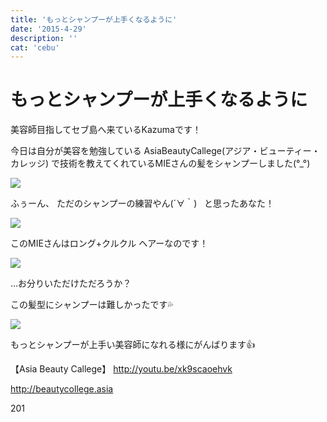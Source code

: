 ```yaml
---
title: 'もっとシャンプーが上手くなるように'
date: '2015-4-29'
description: ''
cat: 'cebu'
---
```


# もっとシャンプーが上手くなるように


美容師目指してセブ島へ来ているKazumaです！











今日は自分が美容を勉強している
AsiaBeautyCallege(アジア・ビューティー・カレッジ)
で技術を教えてくれているMIEさんの髪をシャンプーしました(°_°)



![](../../img/2015-4-29.jpg)


ふぅーん、
ただのシャンプーの練習やん(´∀｀)
 
と思ったあなた！



![](../../img/2015-4-29_2.jpg)





このMIEさんはロング+クルクル ヘアーなのです！


![](../../img/2015-4-29_3.jpg)




…お分りいただけただろうか？


この髪型にシャンプーは難しかったです💦


![](../../img/2015-4-29_4.jpg)


もっとシャンプーが上手い美容師になれる様にがんばります👍












【Asia Beauty Callege】
http://youtu.be/xk9scaoehvk

http://beautycollege.asia

201